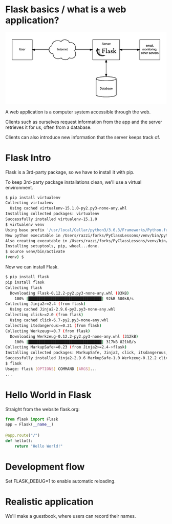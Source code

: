 # Flask basics / what is a web application?

<img src="./web_application.png">

A web application is a computer system accessible through the web.

Clients such as ourselves request information from the app and the server retrieves it for us, often from a database.

Clients can also introduce new information that the server keeps track of.

# Flask Intro

Flask is a 3rd-party package, so we have to install it with pip.

To keep 3rd-party package installations clean, we'll use a virtual environment.

```sh
$ pip install virtualenv
Collecting virtualenv
  Using cached virtualenv-15.1.0-py2.py3-none-any.whl
Installing collected packages: virtualenv
Successfully installed virtualenv-15.1.0
$ virtualenv venv
Using base prefix '/usr/local/Cellar/python3/3.6.3/Frameworks/Python.framework/Versions/3.6'
New python executable in /Users/razzi/forks/PyClassLessons/venv/bin/python3.6
Also creating executable in /Users/razzi/forks/PyClassLessons/venv/bin/python
Installing setuptools, pip, wheel...done.
$ source venv/bin/activate
(venv) $
```

Now we can install Flask.

```sh
$ pip install flask
pip install flask
Collecting flask
  Downloading Flask-0.12.2-py2.py3-none-any.whl (83kB)
    100% |████████████████████████████████| 92kB 500kB/s
Collecting Jinja2>=2.4 (from flask)
  Using cached Jinja2-2.9.6-py2.py3-none-any.whl
Collecting click>=2.0 (from flask)
  Using cached click-6.7-py2.py3-none-any.whl
Collecting itsdangerous>=0.21 (from flask)
Collecting Werkzeug>=0.7 (from flask)
  Downloading Werkzeug-0.12.2-py2.py3-none-any.whl (312kB)
    100% |████████████████████████████████| 317kB 821kB/s
Collecting MarkupSafe>=0.23 (from Jinja2>=2.4->flask)
Installing collected packages: MarkupSafe, Jinja2, click, itsdangerous, Werkzeug, flask
Successfully installed Jinja2-2.9.6 MarkupSafe-1.0 Werkzeug-0.12.2 click-6.7 flask-0.12.2 itsdangerous-0.24
$ flask
Usage: flask [OPTIONS] COMMAND [ARGS]...
...
```

# Hello World in Flask

Straight from the website flask.org:

```python
from flask import Flask
app = Flask(__name__)

@app.route("/")
def hello():
    return "Hello World!"
```

# Development flow

Set FLASK_DEBUG=1 to enable automatic reloading.

# Realistic application

We'll make a guestbook, where users can record their names.
